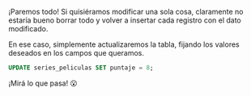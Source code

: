 ¡Paremos todo! Si quisiéramos modificar una sola cosa, claramente no estaría bueno borrar todo y volver a insertar cada registro con el dato modificado. 

En ese caso, simplemente actualizaremos la tabla, fijando los valores deseados en los campos que queramos.

``` sql
UPDATE series_peliculas SET puntaje = 8;
```

¡Mirá lo que pasa! :open_mouth:
